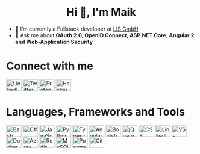 <h1 align="center" dir="auto">
  Hi 👋, I'm Maik
</h1>

- 🔭 I’m currently a Fullstack developer at [LIS GmbH](https://lis-gmbh.com/)
- 💬 Ask me about **OAuth 2.0, OpenID Connect, ASP.NET Core, Angular 2 and Web-Application Security**

<h1 dir="auto">
  Connect with me
</h1>

<p float="left">
  <a href="https://de.linkedin.com/in/maik-stegemann-62b6a8226">
    <img align="center" src="https://raw.githubusercontent.com/bablubambal/All_logo_and_pictures/main/social%20icons/linkedin.svg" alt="LinkedIn" height="30" width="40"/>
  </a>
  
  <a href="[https://de.linkedin.com/in/maik-stegemann-62b6a8226](https://twitter.com/sectex_)">
    <img align="center" src="https://raw.githubusercontent.com/bablubambal/All_logo_and_pictures/main/social%20icons/twitter.svg" alt="Twitter" height="30" width="40"/>
  </a>
  
  <a href="mailto:maik-stegemann@protonmail.com">
    <img align="center" src="https://raw.githubusercontent.com/bablubambal/All_logo_and_pictures/main/social%20icons/protonmail.svg" alt="ProtonMail" height="30" width="40"/>
  </a>
  
  <a href="[https://de.linkedin.com/in/maik-stegemann-62b6a8226](https://hackerone.com/sectex)">
    <img align="center" src="https://raw.githubusercontent.com/bablubambal/All_logo_and_pictures/main/social%20icons/hackerone.svg" alt="HackerOne" height="30" width="40"/>
  </a>
</p>

<h1 dir="auto">
  Languages, Frameworks and Tools
</h1>

<p float="left">
  <img align="center" src="https://raw.githubusercontent.com/bablubambal/All_logo_and_pictures/main/programming%20languages/bash.svg" alt="Bash" height="30" width="40"/>
  <img align="center" src="https://raw.githubusercontent.com/bablubambal/All_logo_and_pictures/main/programming%20languages/c%23.svg" alt="C#" height="30" width="40"/>
  <img align="center" src="https://raw.githubusercontent.com/bablubambal/All_logo_and_pictures/main/programming%20languages/javascript.svg" alt="JavaScript" height="30" width="40"/>
  <img align="center" src="https://raw.githubusercontent.com/bablubambal/All_logo_and_pictures/main/programming%20languages/python.svg" alt="Python" height="30" width="40"/>
  <img align="center" src="https://raw.githubusercontent.com/bablubambal/All_logo_and_pictures/main/programming%20languages/typescript.svg" alt="Typescript" height="30" width="40"/>
  
  <img align="center" src="https://raw.githubusercontent.com/bablubambal/All_logo_and_pictures/main/frameworks/angular.svg" alt="Angular 2" height="30" width="40"/>
  <img align="center" src="https://raw.githubusercontent.com/bablubambal/All_logo_and_pictures/main/frameworks/boostrap.svg" alt="Bootstrap" height="30" width="40"/>
  <img align="center" src="https://raw.githubusercontent.com/bablubambal/All_logo_and_pictures/main/frameworks/jquery.svg" alt="jQuery" height="30" width="40"/>
  <img align="center" src="https://raw.githubusercontent.com/bablubambal/All_logo_and_pictures/main/others/css.svg" alt="CSS" height="30" width="40"/>
  <img align="center" src="https://raw.githubusercontent.com/bablubambal/All_logo_and_pictures/main/others/html.svg" alt="LinkedIn" height="30" width="40"/>
  
  <img align="center" src="https://raw.githubusercontent.com/bablubambal/All_logo_and_pictures/main/text%20editors/vscode.svg" alt="VS-Code" height="30" width="40"/>
  <img align="center" src="https://raw.githubusercontent.com/bablubambal/All_logo_and_pictures/main/cloud/docker.svg" alt="Docker" height="30" width="40"/>
  <img align="center" src="https://raw.githubusercontent.com/bablubambal/All_logo_and_pictures/main/cloud/azure.svg" alt="Azure DevOps" height="30" width="40"/>
  <img align="center" src="https://raw.githubusercontent.com/bablubambal/All_logo_and_pictures/main/databases/redis.svg" alt="Redis" height="30" width="40"/>
  <img align="center" src="https://raw.githubusercontent.com/bablubambal/All_logo_and_pictures/main/databases/mysql.svg" alt="MySQL" height="30" width="40"/>
  <img align="center" src="https://raw.githubusercontent.com/bablubambal/All_logo_and_pictures/main/databases/postgresql.svg" alt="PostgreSQL" height="30" width="40"/>
  <img align="center" src="https://raw.githubusercontent.com/bablubambal/All_logo_and_pictures/main/others/git.svg" alt="Git" height="30" width="40"/>
</p>
